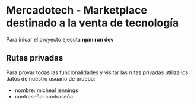 # Mercadotech - Marketplace destinado a la venta de tecnología

Para inicar el proyecto ejecuta **npm run dev**

## Rutas privadas

Para provar todas las funcionalidades y visitar las rutas privadas 
utiliza los datos de nuestro usuario de prueba:  

- nombre: micheal jennings
- contraseña: contraseña
